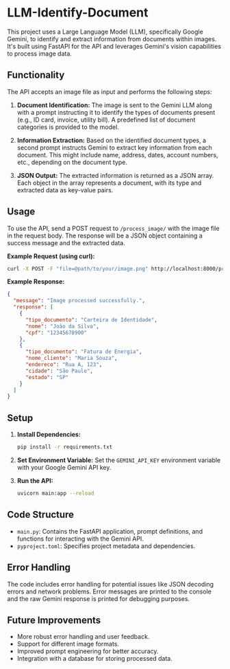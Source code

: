 # LLM-Identify-Document

This project uses a Large Language Model (LLM), specifically Google Gemini, to identify and extract information from documents within images.  It's built using FastAPI for the API and leverages Gemini's vision capabilities to process image data.

## Functionality

The API accepts an image file as input and performs the following steps:

1. **Document Identification:** The image is sent to the Gemini LLM along with a prompt instructing it to identify the types of documents present (e.g., ID card, invoice, utility bill).  A predefined list of document categories is provided to the model.

2. **Information Extraction:**  Based on the identified document types, a second prompt instructs Gemini to extract key information from each document.  This might include name, address, dates, account numbers, etc., depending on the document type.

3. **JSON Output:** The extracted information is returned as a JSON array.  Each object in the array represents a document, with its type and extracted data as key-value pairs.

## Usage

To use the API, send a POST request to `/process_image/` with the image file in the request body. The response will be a JSON object containing a success message and the extracted data.

**Example Request (using curl):**

```bash
curl -X POST -F "file=@path/to/your/image.png" http://localhost:8000/process_image/
```

**Example Response:**

```json
{
  "message": "Image processed successfully.",
  "response": [
    {
      "tipo_documento": "Carteira de Identidade",
      "nome": "João da Silva",
      "cpf": "12345678900"
    },
    {
      "tipo_documento": "Fatura de Energia",
      "nome_cliente": "Maria Souza",
      "endereco": "Rua A, 123",
      "cidade": "São Paulo",
      "estado": "SP"
    }
  ]
}
```

## Setup

1. **Install Dependencies:**

   ```bash
   pip install -r requirements.txt
   ```

2. **Set Environment Variable:** Set the `GEMINI_API_KEY` environment variable with your Google Gemini API key.

3. **Run the API:**

   ```bash
   uvicorn main:app --reload
   ```

## Code Structure

* `main.py`: Contains the FastAPI application, prompt definitions, and functions for interacting with the Gemini API.
* `pyproject.toml`: Specifies project metadata and dependencies.

## Error Handling

The code includes error handling for potential issues like JSON decoding errors and network problems.  Error messages are printed to the console and the raw Gemini response is printed for debugging purposes.

## Future Improvements

* More robust error handling and user feedback.
* Support for different image formats.
* Improved prompt engineering for better accuracy.
* Integration with a database for storing processed data.
